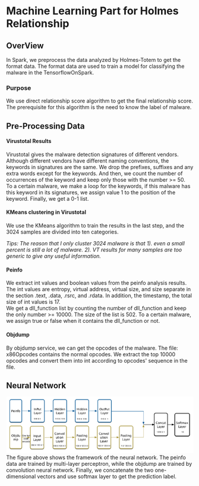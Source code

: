 # Machine Learning Part for Holmes Relationship

## OverView
In Spark, we preprocess the data analyzed by Holmes-Totem to get the format data. The format data are used to train a model for classifying the malware in the TensorflowOnSpark.

### Purpose
We use direct relationship score algorithm to get the final relationship score. The prerequisite for this algorithm is the need to know the label of malware. 

## Pre-Processing Data
#### Virustotal Results
Virustotal gives the malware detection signatures of different vendors. Although different vendors have different naming conventions, the keywords in signatures are the same. We drop the prefixes, suffixes and any extra words except for the keywords. And then, we count the number of occurrences of the keyword and keep only those with the number >= 50.  
To a certain malware, we make a loop for the keywords, if this malware has this keyword in its signatures, we assign value 1 to the position of the keyword. Finally, we get a 0-1 list.

#### KMeans clustering in Virustotal
We use the KMeans algorithm to train the results in the last step, and the 3024 samples are divided into ten categories.

*Tips: The reason that I only cluster 3024 malware is that 1). even a small percent is still a lot of malware. 2). VT results for many samples are too generic to give any useful information.*

#### Peinfo 
We extract int values and boolean values from the peinfo analysis results.  
The int values are entropy, virtual address, virtual size, and size separate in the section .text, .data, .rsrc, and .rdata. In addition, the timestamp, the total size of int values is 17.  
We get a dll\_function list by counting the number of dll\_function and keep the only number >= 10000. The size of the list is 502. To a certain malware, we assign true or false when it contains the dll\_function or not.

#### Objdump
By objdump service, we can get the opcodes of the malware. The file: x86Opcodes contains the normal opcodes. We extract the top 10000 opcodes and convert them into int according to opcodes' sequence in the file. 

## Neural Network
![GitHub Logo](./images/NN-figure.png)  
The figure above shows the framework of the neural network. The peinfo data are trained by multi-layer perceptron, while the objdump are trained by convolution neural network. Finally, we concatenate the two one-dimensional vectors and use softmax layer to get the prediction label.
